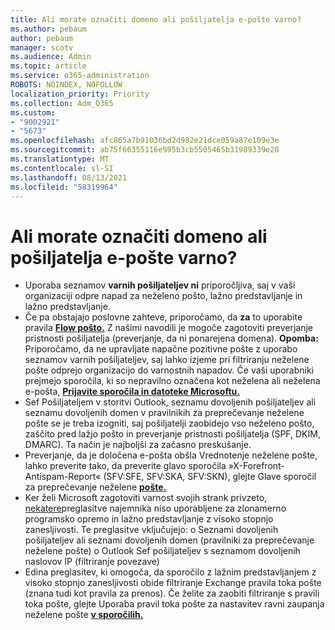 ```yaml
---
title: Ali morate označiti domeno ali pošiljatelja e-pošte varno?
ms.author: pebaum
author: pebaum
manager: scotv
ms.audience: Admin
ms.topic: article
ms.service: o365-administration
ROBOTS: NOINDEX, NOFOLLOW
localization_priority: Priority
ms.collection: Adm_O365
ms.custom:
- "9002921"
- "5673"
ms.openlocfilehash: afc865a7b91036bd2d982e21dce059a87e109e3e
ms.sourcegitcommit: ab75f66355116e995b3cb5505465b31989339e28
ms.translationtype: MT
ms.contentlocale: sl-SI
ms.lasthandoff: 08/13/2021
ms.locfileid: "58319964"
---
```

# <a name="need-to-mark-a-domain-or-email-sender-safe"></a>Ali morate označiti domeno ali pošiljatelja e-pošte varno?

- Uporaba seznamov **varnih pošiljateljev ni** priporočljiva, saj v vaši organizaciji odpre napad za neželeno pošto, lažno predstavljanje in lažno predstavljanje.
- Če pa obstajajo poslovne zahteve, priporočamo, da **za** to uporabite pravila **[Flow pošto.](https://docs.microsoft.com/microsoft-365/security/office-365-security/create-safe-sender-lists-in-office-365?view=o365-worldwide#recommended-use-mail-flow-rules)** Z našimi navodili je mogoče zagotoviti preverjanje pristnosti pošiljatelja (preverjanje, da ni ponarejena domena). 
    **Opomba:** Priporočamo, da ne upravljate napačne pozitivne pošte z uporabo seznamov varnih pošiljateljev, saj lahko izjeme pri filtriranju neželene pošte odprejo organizacijo do varnostnih napadov. Če vaši uporabniki prejmejo sporočila, ki so nepravilno označena kot neželena ali neželena e-pošta, **[Prijavite sporočila in datoteke Microsoftu.](https://protection.office.com/reportsubmission)**
- Sef Pošiljateljem v storitvi Outlook, seznamu dovoljenih pošiljateljev ali seznamu  dovoljenih domen v pravilnikih za preprečevanje neželene pošte se je treba izogniti, saj pošiljatelji zaobidejo vso neželeno pošto, zaščito pred lažjo pošto in preverjanje pristnosti pošiljatelja (SPF, DKIM, DMARC). Ta način je najboljši za začasno preskušanje.
- Preverjanje, da je določena e-pošta obšla Vrednotenje neželene pošte, lahko preverite tako, da preverite glavo sporočila »X-Forefront-Antispam-Report« (SFV:SFE, SFV:SKA, SFV:SKN), glejte Glave sporočil za preprečevanje neželene **[pošte.](https://docs.microsoft.com/microsoft-365/security/office-365-security/anti-spam-message-headers)**
- Ker želi Microsoft zagotoviti varnost svojih strank privzeto, [nekatere](https://docs.microsoft.com/microsoft-365/security/office-365-security/secure-by-default#exceptions)preglasitve najemnika niso uporabljene za zlonamerno programsko opremo in lažno predstavljanje z visoko stopnjo zanesljivosti. Te preglasitve vključujejo: o Seznami dovoljenih pošiljateljev ali seznami dovoljenih domen (pravilniki za preprečevanje neželene pošte) o Outlook Sef pošiljateljev s seznamom dovoljenih naslovov IP (filtriranje povezave) 
- Edina preglasitev, ki omogoča, da sporočilo z lažnim predstavljanjem z visoko stopnjo zanesljivosti obide filtriranje Exchange pravila toka pošte (znana tudi kot pravila za prenos). Če želite za zaobiti filtriranje s pravili toka pošte, glejte Uporaba pravil toka pošte za nastavitev ravni zaupanja neželene pošte **[v sporočilih.](https://docs.microsoft.com/microsoft-365/security/office-365-security/use-mail-flow-rules-to-set-the-spam-confidence-level-scl-in-messages)**
